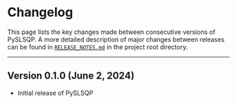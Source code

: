 # Changelog

This page lists the key changes made between consecutive versions of PySLSQP.
A more detailed description of major changes between releases can be found
in [`RELEASE_NOTES.md`](https://github.com/anugrahjo/PySLSQP/blob/main/release_notes.md) 
in the project root directory.

***********************************
## Version 0.1.0 (June 2, 2024)

- Initial release of PySLSQP